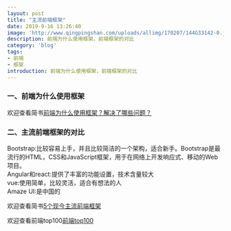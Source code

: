 ```yaml
---
layout: post
title: "主流前端框架"
date: 2019-9-16 13:26:40
image: 'http://www.qingpingshan.com/uploads/allimg/170207/144G33142-0.jpg'
description: 前端为什么使用框架，前端框架的对比
category: 'blog'
tags:
- 前端
- 框架
introduction: 前端为什么使用框架，前端框架的对比
---
```


### 一、前端为什么使用框架
欢迎查看简书[前端为什么使用框架？解决了哪些问题？](https://www.jianshu.com/p/e960179a7685)

### 二、主流前端框架的对比
Bootstrap:比较容易上手，并且比较简洁的一个架构，适合新手。Bootstrap是最流行的HTML，CSS和JavaScript框架，用于在网络上开发响应式、移动的Web项目。  
Angular和react:提供了丰富的功能设置，技术含量较大  
vue:使用简单，比较灵活，适合有想法的人  
Amaze UI:是中国的  

欢迎查看简书[5个现今主流前端框架](https://www.jianshu.com/p/6ffc887d7cd7)

欢迎查看前端top100[前端top100](https://www.awesomes.cn/rank)




